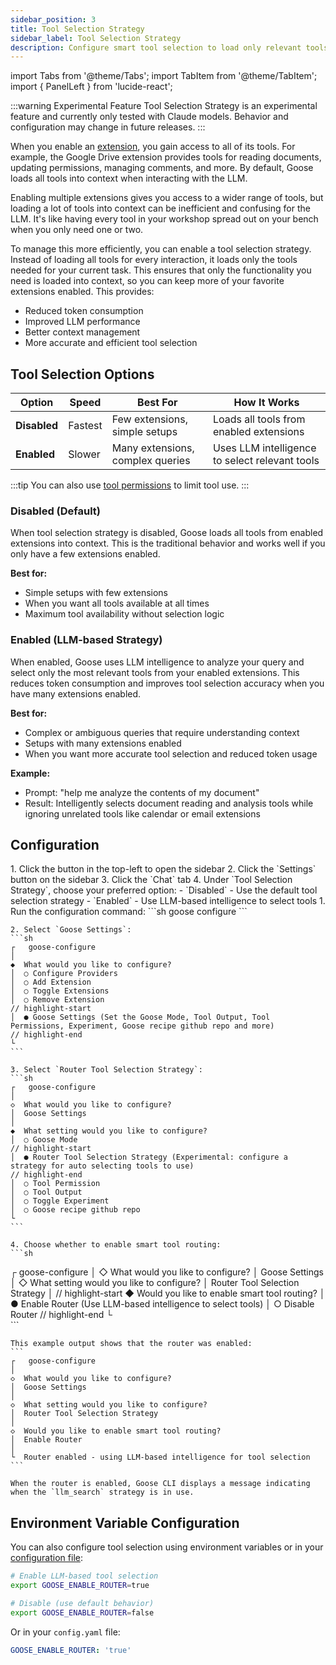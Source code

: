 ```yaml
---
sidebar_position: 3
title: Tool Selection Strategy
sidebar_label: Tool Selection Strategy
description: Configure smart tool selection to load only relevant tools, improving performance with multiple extensions
---
```


import Tabs from '@theme/Tabs';
import TabItem from '@theme/TabItem';
import { PanelLeft } from 'lucide-react';

:::warning Experimental Feature
Tool Selection Strategy is an experimental feature and currently only tested with Claude models. Behavior and configuration may change in future releases.
:::

When you enable an [extension](/docs/getting-started/using-extensions), you gain access to all of its tools. For example, the Google Drive extension provides tools for reading documents, updating permissions, managing comments, and more. By default, Goose loads all tools into context when interacting with the LLM.

Enabling multiple extensions gives you access to a wider range of tools, but loading a lot of tools into context can be inefficient and confusing for the LLM. It's like having every tool in your workshop spread out on your bench when you only need one or two. 

To manage this more efficiently, you can enable a tool selection strategy. Instead of loading all tools for every interaction, it loads only the tools needed for your current task. This ensures that only the functionality you need is loaded into context, so you can keep more of your favorite extensions enabled. This provides:

- Reduced token consumption
- Improved LLM performance
- Better context management
- More accurate and efficient tool selection

## Tool Selection Options

| Option | Speed | Best For | How It Works |
|--------|-------|----------|--------------|
| **Disabled** | Fastest | Few extensions, simple setups | Loads all tools from enabled extensions |
| **Enabled** | Slower | Many extensions, complex queries | Uses LLM intelligence to select relevant tools |

:::tip
You can also use [tool permissions](/docs/guides/managing-tools/tool-permissions) to limit tool use.
:::

### Disabled (Default)
When tool selection strategy is disabled, Goose loads all tools from enabled extensions into context. This is the traditional behavior and works well if you only have a few extensions enabled.

**Best for:**
- Simple setups with few extensions
- When you want all tools available at all times
- Maximum tool availability without selection logic

### Enabled (LLM-based Strategy)
When enabled, Goose uses LLM intelligence to analyze your query and select only the most relevant tools from your enabled extensions. This reduces token consumption and improves tool selection accuracy when you have many extensions enabled.

**Best for:**
- Complex or ambiguous queries that require understanding context
- Setups with many extensions enabled
- When you want more accurate tool selection and reduced token usage

**Example:**
- Prompt: "help me analyze the contents of my document"
- Result: Intelligently selects document reading and analysis tools while ignoring unrelated tools like calendar or email extensions

## Configuration

<Tabs groupId="interface">
  <TabItem value="ui" label="Goose Desktop" default>
    1. Click the <PanelLeft className="inline" size={16} /> button in the top-left to open the sidebar
    2. Click the `Settings` button on the sidebar
    3. Click the `Chat` tab
    4. Under `Tool Selection Strategy`, choose your preferred option:
       - `Disabled` - Use the default tool selection strategy
       - `Enabled` - Use LLM-based intelligence to select tools
  </TabItem>
  <TabItem value="cli" label="Goose CLI">
    1. Run the configuration command:
    ```sh
    goose configure
    ```

    2. Select `Goose Settings`:
    ```sh
    ┌   goose-configure
    │
    ◆  What would you like to configure?
    │  ○ Configure Providers
    │  ○ Add Extension
    │  ○ Toggle Extensions
    │  ○ Remove Extension
    // highlight-start
    │  ● Goose Settings (Set the Goose Mode, Tool Output, Tool Permissions, Experiment, Goose recipe github repo and more)
    // highlight-end
    └ 
    ```

    3. Select `Router Tool Selection Strategy`:
    ```sh
    ┌   goose-configure
    │
    ◇  What would you like to configure?
    │  Goose Settings
    │
    ◆  What setting would you like to configure?
    │  ○ Goose Mode 
    // highlight-start
    │  ● Router Tool Selection Strategy (Experimental: configure a strategy for auto selecting tools to use)
    // highlight-end
    │  ○ Tool Permission 
    │  ○ Tool Output 
    │  ○ Toggle Experiment 
    │  ○ Goose recipe github repo 
    └ 
    ```

    4. Choose whether to enable smart tool routing:
    ```sh
   ┌   goose-configure 
   │
   ◇  What would you like to configure?
   │  Goose Settings 
   │
   ◇  What setting would you like to configure?
   │  Router Tool Selection Strategy 
   │
    // highlight-start
   ◆  Would you like to enable smart tool routing?
   │  ● Enable Router (Use LLM-based intelligence to select tools)
   │  ○ Disable Router
    // highlight-end
   └  
    ```

    This example output shows that the router was enabled:
    ```
    ┌   goose-configure
    │
    ◇  What would you like to configure?
    │  Goose Settings
    │
    ◇  What setting would you like to configure?
    │  Router Tool Selection Strategy
    │
    ◇  Would you like to enable smart tool routing?
    │  Enable Router
    │
    └  Router enabled - using LLM-based intelligence for tool selection
    ```

    When the router is enabled, Goose CLI displays a message indicating when the `llm_search` strategy is in use.

  </TabItem>
</Tabs>

## Environment Variable Configuration

You can also configure tool selection using environment variables or in your [configuration file](/docs/guides/config-files):

```bash
# Enable LLM-based tool selection
export GOOSE_ENABLE_ROUTER=true

# Disable (use default behavior)
export GOOSE_ENABLE_ROUTER=false
```

Or in your `config.yaml` file:
```yaml
GOOSE_ENABLE_ROUTER: 'true'
```